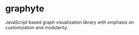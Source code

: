 # graphyte
JavaScript based graph visualization library with emphasis on customization and modularity.
